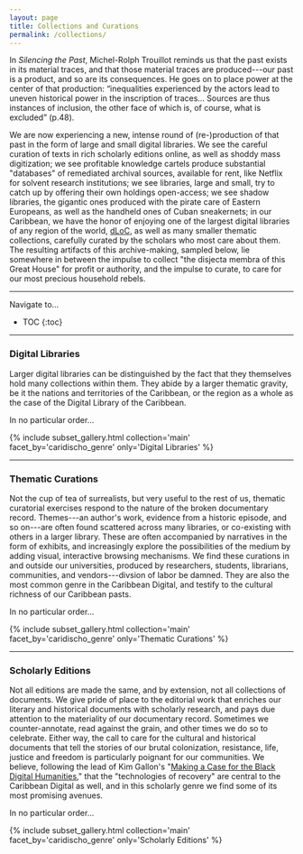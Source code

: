```yaml
---
layout: page
title: Collections and Curations
permalink: /collections/
---
```


In *Silencing the Past*, Michel-Rolph Trouillot reminds us that the past exists in its material traces, and that those material traces are produced---our past is a product, and so are its consequences. He goes on to place power at the center of that production: “inequalities experienced by the actors lead to uneven historical power in the inscription of traces… Sources are thus instances of inclusion, the other face of which is, of course, what is excluded” (p.48).

We are now experiencing a new, intense round of (re-)production of that past in the form of large and small digital libraries. We see the careful curation of texts in rich scholarly editions online, as well as shoddy mass digitization; we see profitable knowledge cartels produce substantial "databases" of remediated archival sources, available for rent, like Netflix for solvent research institutions; we see libraries, large and small, try to catch up by offering their own holdings open-access; we see shadow libraries, the gigantic ones produced with the pirate care of Eastern Europeans, as well as the handheld ones of Cuban sneakernets; in our Caribbean, we have the honor of enjoying one of the largest digital libraries of any region of the world, [dLoC]({{'/caridischo/cds31/'|absolute_url}}), as well as many smaller thematic collections, carefully curated by the scholars who most care about them. The resulting artifacts of this archive-making, sampled below, lie somewhere in between the impulse to collect "the disjecta membra of this Great House" for profit or authority, and the impulse to curate, to care for our most precious household rebels.

---

Navigate to...

* TOC
{:toc}

---

### Digital Libraries

Larger digital libraries can be distinguished by the fact that they themselves hold many collections within them. They abide by a larger thematic gravity, be it the nations and territories of the Caribbean, or the region as a whole as the case of the Digital Library of the Caribbean.

In no particular order...

{% include subset_gallery.html  collection='main' facet_by='caridischo_genre' only='Digital Libraries' %}

---

### Thematic Curations

Not the cup of tea of surrealists, but very useful to the rest of us, thematic curatorial exercises respond to the nature of the broken documentary record. Themes---an author's work, evidence from a historic episode, and so on---are often found scattered across many libraries, or co-existing with others in a larger library. These are often accompanied by narratives in the form of exhibits, and increasingly explore the possibilities of the medium by adding visual, interactive browsing mechanisms. We find these curations in and outside our universities, produced by researchers, students, librarians, communities, and vendors---divsion of labor be damned. They are also the most common genre in the Caribbean Digital, and testify to the cultural richness of our Caribbean pasts.

In no particular order...

{% include subset_gallery.html  collection='main' facet_by='caridischo_genre' only='Thematic Curations' %}

---

### Scholarly Editions

Not all editions are made the same, and by extension, not all collections of documents. We give pride of place to the editorial work that enriches our literary and historical documents with scholarly research, and pays due attention to the materiality of our documentary record. Sometimes we counter-annotate, read against the grain, and other times we do so to celebrate. Either way, the call to care for the cultural and historical documents that tell the stories of our brutal colonization, resistance, life, justice and freedom is particularly poignant for our communities. We believe, following the lead of Kim Gallon's "[Making a Case for the Black Digital Humanities](https://dhdebates.gc.cuny.edu/read/untitled/section/fa10e2e1-0c3d-4519-a958-d823aac989eb)," that the "technologies of recovery" are central to the Caribbean Digital as well, and in this scholarly genre we find some of its most promising avenues.

In no particular order...

{% include subset_gallery.html  collection='main' facet_by='caridischo_genre' only='Scholarly Editions' %}
